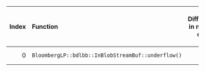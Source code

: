|   Index | Function                                           |   Difference in number of lines |   Function size difference in bytes | Disassembly                                                |   Number of lines in `assume` build |   Number of bytes in `assume` build |   Number of lines in `none` build |   Number of bytes in `none` build |
|--------:|:---------------------------------------------------|--------------------------------:|------------------------------------:|:-----------------------------------------------------------|------------------------------------:|------------------------------------:|----------------------------------:|----------------------------------:|
|       0 | `BloombergLP::bdlbb::InBlobStreamBuf::underflow()` |                               1 |                                   0 | [Assumed](0.assume.s), [Ignored](0.none.s), [Diff](0.diff) |                                 144 |                             4246672 |                               144 |                           4246064 |